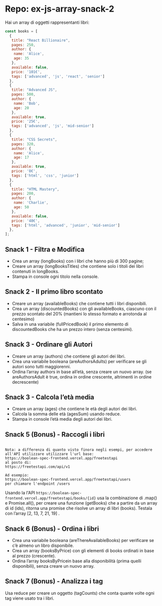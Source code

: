 # Repo: ex-js-array-snack-2

Hai un array di oggetti rappresentanti libri:

```js
const books = [
  { 
   title: "React Billionaire", 
   pages: 250, 
   author: {
    name: 'Alice',
    age: 35
   },
   available: false,
   price: '101€',
   tags: ['advanced', 'js', 'react', 'senior']
  },
  { 
   title: "Advanced JS", 
   pages: 500, 
   author: {
    name: 'Bob',
    age: 20
   },
   available: true,
   price: '25€',
   tags: ['advanced', 'js', 'mid-senior']
  },
  { 
   title: "CSS Secrets", 
   pages: 320, 
   author: {
    name: 'Alice',
    age: 17
   },
   available: true,
   price: '8€',
   tags: ['html', 'css', 'junior']
  },
  { 
   title: "HTML Mastery", 
   pages: 200, 
   author: {
    name: 'Charlie',
    age: 50
   },
   available: false,
   price: '48€',
   tags: ['html', 'advanced', 'junior', 'mid-senior']
  },
];

```

## Snack 1 - Filtra e Modifica


- Crea un array (longBooks) con i libri che hanno più di 300 pagine;
- Creare un array (longBooksTitles) che contiene solo i titoli dei libri contenuti in longBooks.
- Stampa in console ogni titolo nella console.

## Snack 2 - Il primo libro scontato

- Creare un array (availableBooks) che contiene tutti i libri disponibili.
- Crea un array (discountedBooks) con gli availableBooks, ciascuno con il prezzo scontato del 20% (mantieni lo stesso formato e arrotonda al centesimo)
- Salva in una variabile (fullPricedBook) il primo elemento di discountedBooks che ha un prezzo intero (senza centesimi).

## Snack 3 - Ordinare gli Autori

- Creare un array (authors) che contiene gli autori dei libri.
- Crea una variabile booleana (areAuthorsAdults) per verificare se gli autori sono tutti maggiorenni.
- Ordina l’array authors in base all’età, senza creare un nuovo array.
(se areAuthorsAdult è true, ordina in ordine crescente, altrimenti in ordine decrescente)

## Snack 3 - Calcola l’età media

- Creare un array (ages) che contiene le età degli autori dei libri.
- Calcola la somma delle età (agesSum) usando reduce.
- Stampa in console l’età media degli autori dei libri.

## Snack 5 (Bonus) - Raccogli i libri

```note

Nota: a differenza di quanto visto finora negli esempi, per accedere all'API utilizzare utilizzare l'url base:
https://boolean-spec-frontend.vercel.app/freetestapi
al posto di:
https://freetestapi.com/api/v1

Ad esempio:
https://boolean-spec-frontend.vercel.app/freetestapi/users
per chiamare l'endpoint /users

```

Usando la l'API `https://boolean-spec-frontend.vercel.app/freetestapi/books/{id}` usa la combinazione di .map() e Promise.all(), per creare una funzione (getBooks) che a partire da un array di id (ids), ritorna una promise che risolve un array di libri (books).
Testala con l’array [2, 13, 7, 21, 19] .

## Snack 6 (Bonus) - Ordina i libri

- Crea una variabile booleana (areThereAvailableBooks) per verificare se c’è almeno un libro disponibile.
- Crea un array (booksByPrice) con gli elementi di books ordinati in base al prezzo (crescente).
- Ordina l’array booksByPricein base alla disponibilità (prima quelli disponibili), senza creare un nuovo array.

## Snack 7 (Bonus) - Analizza i tag

Usa reduce per creare un oggetto (tagCounts) che conta quante volte ogni tag viene usato tra i libri.